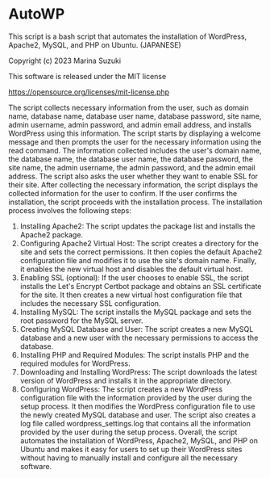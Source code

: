 # AutoWP

This script is a bash script that automates the installation of WordPress, Apache2, MySQL, and PHP on Ubuntu. (JAPANESE)

Copyright (c) 2023 Marina Suzuki

This software is released under the MIT license

https://opensource.org/licenses/mit-license.php

The script collects necessary information from the user, such as domain name, database name, database user name, database password, site name, admin username, admin password, and admin email address, and installs WordPress using this information.
The script starts by displaying a welcome message and then prompts the user for the necessary information using the read command. The information collected includes the user's domain name, the database name, the database user name, the database password, the site name, the admin username, the admin password, and the admin email address. The script also asks the user whether they want to enable SSL for their site.
After collecting the necessary information, the script displays the collected information for the user to confirm. If the user confirms the installation, the script proceeds with the installation process.
The installation process involves the following steps:
1. Installing Apache2: The script updates the package list and installs the Apache2 package.
2. Configuring Apache2 Virtual Host: The script creates a directory for the site and sets the correct permissions. It then copies the default Apache2 configuration file and modifies it to use the site's domain name. Finally, it enables the new virtual host and disables the default virtual host.
3. Enabling SSL (optional): If the user chooses to enable SSL, the script installs the Let's Encrypt Certbot package and obtains an SSL certificate for the site. It then creates a new virtual host configuration file that includes the necessary SSL configuration.
4. Installing MySQL: The script installs the MySQL package and sets the root password for the MySQL server.
5. Creating MySQL Database and User: The script creates a new MySQL database and a new user with the necessary permissions to access the database.
6. Installing PHP and Required Modules: The script installs PHP and the required modules for WordPress.
7. Downloading and Installing WordPress: The script downloads the latest version of WordPress and installs it in the appropriate directory.
8. Configuring WordPress: The script creates a new WordPress configuration file with the information provided by the user during the setup process. It then modifies the WordPress configuration file to use the newly created MySQL database and user.
The script also creates a log file called wordpress_settings.log that contains all the information provided by the user during the setup process.
Overall, the script automates the installation of WordPress, Apache2, MySQL, and PHP on Ubuntu and makes it easy for users to set up their WordPress sites without having to manually install and configure all the necessary software.

